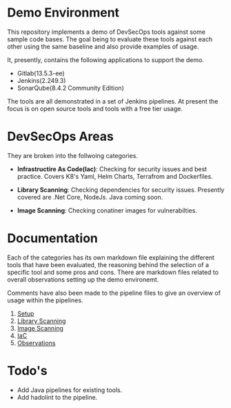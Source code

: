 # Demo Environment
This repository implements a demo of DevSecOps tools against some sample code bases. The goal being to evaluate these tools against each other using the same baseline and also provide examples of usage. 

It, presently, contains the following applications to support the demo. 

* Gitlab(13.5.3-ee)
* Jenkins(2.249.3)
* SonarQube(8.4.2 Community Edition)

The tools are all demonstrated in a set of Jenkins pipelines. At present the focus is on open source tools and tools with a free tier usage.
# DevSecOps Areas
They are broken into the follwoing categories.

* **Infrastructire As Code(Iac)**: Checking for security issues and best practice. Covers K8's Yaml, Helm Charts, Terrafrom and Dockerfiles.

* **Library Scanning**: Checking dependencies for security issues. Presently covered are .Net Core, NodeJs. Java coming soon.

* **Image Scanning**: Checking conatiner images for vulnerabilties.

# Documentation
Each of the categories has its own markdown file explaining the different tools that have been evaluated, the reasoning behind the selection of a specific tool and some pros and cons. There are markdown files related to overall observations setting up the demo environemt.

Comments have also been made to the pipeline files to give an overview of usage within the pipelines. 

1. [Setup](docs/setup.md)
2. [Library Scanning](docs/lib-scaning.md)
3. [Image Scanning](docs/container-scanning.md)
4. [IaC](docs/iac.scanning.md)
5. [Observations](docs/observations.md)
# Todo's

* Add Java pipelines for existing tools.
* Add hadolint to the pipeline.









